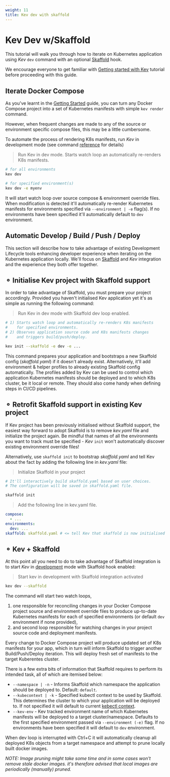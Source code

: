 ```yaml
---
weight: 11
title: Kev dev with skaffold
---
```


# Kev Dev w/Skaffold

This tutorial will walk you through how to iterate on Kubernetes application using _Kev_ `dev` command with an optional [Skaffold](https://skaffold.dev/) hook.

We encourage everyone to get familiar with [Getting started with Kev](getting-started-with-kev.md) tutorial before proceeding with this guide.

## Iterate Docker Compose

As you've learnt in the [Getting Started](getting-started-with-kev.md) guide, you can turn any Docker Compose project into a set of Kubernetes manifests
with simple `kev render` command.

However, when frequent changes are made to any of the source or environment specific compose files, this may be a little cumbersome.

To automate the process of rendering K8s manifests, run _Kev_ in development mode (see command [reference](cli/kev_dev.md) for details)

> Run Kev in dev mode. Starts watch loop an automatically re-renders K8s manifests.
```sh
# for all environments
kev dev

# for specified environment(s)
kev dev -e myenv
````

It will start watch loop over source compose & environment override files. When modification is detected it'll automatically re-render Kubernetes manifests for environments specified via `--environment | -e` flag(s). If no environments have been specified it'll automatically default to `dev` environment.

## Automatic Develop / Build / Push / Deploy

This section will describe how to take advantage of existing Development Lifecycle tools enhancing developer experience when iterating on the Kubernetes application locally. We'll focus on [Skaffold](https://skaffold.dev/) and _Kev_ integration and the experience they both offer together.

## ⚬ Initialise Kev project with Skaffold support

In order to take advantage of Skaffold, you must prepare your project accordingly. Provided you haven't initialised Kev application yet it's as simple as running the following command:

> Run Kev in dev mode with Skaffold dev loop enabled.
```sh
# 1) Starts watch loop and automatically re-renders K8s manifests
#    for specified environments.
# 2) Observes application source code and K8s manifests changes
#    and triggers build/push/deploy.

kev init --skaffold -e dev -e ...
```
This command prepares your application and bootstraps a new Skaffold config (_skaffold.yaml_) if it doesn't already exist. Alternatively, it'll add environment & helper profiles to already existing Skaffold config automatically. The profiles added by Kev can be used to control which application Kubernetes manifests should be deployed and to which K8s cluster, be it local or remote. They should also come handy when defining steps in CI/CD pipelines.

## ⚬ Retrofit Skaffold support in existing Kev project

If Kev project has been previously initialised without Skaffold support, the easiest way forward to adopt Skaffold is to remove _kev.yaml_ file and initialize the project again. Be mindful that names of all the environments you want to track must be specified - _Kev_ `init` won't automatically discover existing environment override files!

Alternatively, use `skaffold init` to bootstrap _skaffold.yaml_ and tell Kev about the fact by adding the following line in _kev.yaml_ file:

> Initialize Skaffold in your project
```sh
# It'll interactively build skaffold.yaml based on user choices.
# The configuration will be saved in skaffold.yaml file.

skaffold init
```

> Add the following line in kev.yaml file.
```yaml
compose:
  - ...
environments:
  dev: ...
skaffold: skaffold.yaml # <= tell Kev that skaffold is now initialised
```

## ⚬ Kev + Skaffold

At this point all you need to do to take advantage of Skaffold integration is to start _Kev_ in [development](cli/kev_dev.md) mode with Skaffold hook enabled:

> Start kev in development with Skaffold integration activated
```sh
kev dev --skaffold
```

The command will start two watch loops,
1) one responsible for reconciling changes in your Docker Compose project source and environment override files to produce up-to-date Kubernetes manifests for each of specified environments (or default `dev` environment if none provided),
2) and second loop responsible for watching changes in your project source code and deployment manifests.

Every change to Docker Compose project will produce updated set of K8s manifests for your app, which in turn will inform Skaffold to trigger another Build/Push/Deploy iteration. This will deploy fresh set of manifests to the target Kuberentes cluster.

There is a few extra bits of information that Skaffold requires to perform its intended task, all of which are itemised below:

* `--namespace | -n` - Informs Skaffold which namespace the application should be deployed to. Default: `default`.
* `--kubecontext | -k` - Specified kubectl context to be used by Skaffold. This determines the cluster to which your application will be deployed to. If not specified it will default to current [kebectl context](https://kubernetes.io/docs/reference/kubectl/cheatsheet/#kubectl-context-and-configuration).
* `--kev-env` - Kev tracked environment name of which Kubernetes manifests will be deployed to a target cluster/namespace. Defaults to the first specified environment passed via `--environment (-e)` flag. If no environments have been specified it will default to `dev` environment.

When dev loop is interrupted with Ctrl+C it will automatically cleanup all deployed K8s objects from a target namespace and attempt to prune locally built docker images.

_NOTE: Image pruning might take some time and in some cases won't remove stale docker images. it's therefore advised that local images are periodically (manually) pruned._
